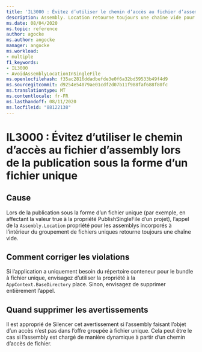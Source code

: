 ```yaml
---
title: 'IL3000 : Évitez d’utiliser le chemin d’accès au fichier d’assembly lors de la publication sous la forme d’un fichier unique'
description: Assembly. Location retourne toujours une chaîne vide pour les assemblys incorporés dans un bundle à fichier unique
ms.date: 08/04/2020
ms.topic: reference
author: agocke
ms.author: angocke
manager: angocke
ms.workload:
- multiple
f1_keywords:
- IL3000
- AvoidAssemblyLocationInSingleFile
ms.openlocfilehash: f35ac2816ddadbefde3e0f6a32bd59533b49f4d9
ms.sourcegitcommit: d9254e54079ae01cdf2d07b11f988faf688f80fc
ms.translationtype: MT
ms.contentlocale: fr-FR
ms.lasthandoff: 08/11/2020
ms.locfileid: "88122138"
---
```

# <a name="il3000-avoid-using-accessing-assembly-file-path-when-publishing-as-a-single-file"></a>IL3000 : Évitez d’utiliser le chemin d’accès au fichier d’assembly lors de la publication sous la forme d’un fichier unique

## <a name="cause"></a>Cause

Lors de la publication sous la forme d’un fichier unique (par exemple, en affectant la valeur true à la propriété PublishSingleFile d’un projet), l’appel de la `Assembly.Location` propriété pour les assemblys incorporés à l’intérieur du groupement de fichiers uniques retourne toujours une chaîne vide.

## <a name="how-to-fix-violations"></a>Comment corriger les violations

Si l’application a uniquement besoin du répertoire conteneur pour le bundle à fichier unique, envisagez d’utiliser la propriété à la `AppContext.BaseDirectory` place. Sinon, envisagez de supprimer entièrement l’appel.

## <a name="when-to-suppress-warnings"></a>Quand supprimer les avertissements

Il est approprié de Silencer cet avertissement si l’assembly faisant l’objet d’un accès n’est pas dans l’offre groupée à fichier unique. Cela peut être le cas si l’assembly est chargé de manière dynamique à partir d’un chemin d’accès de fichier.
